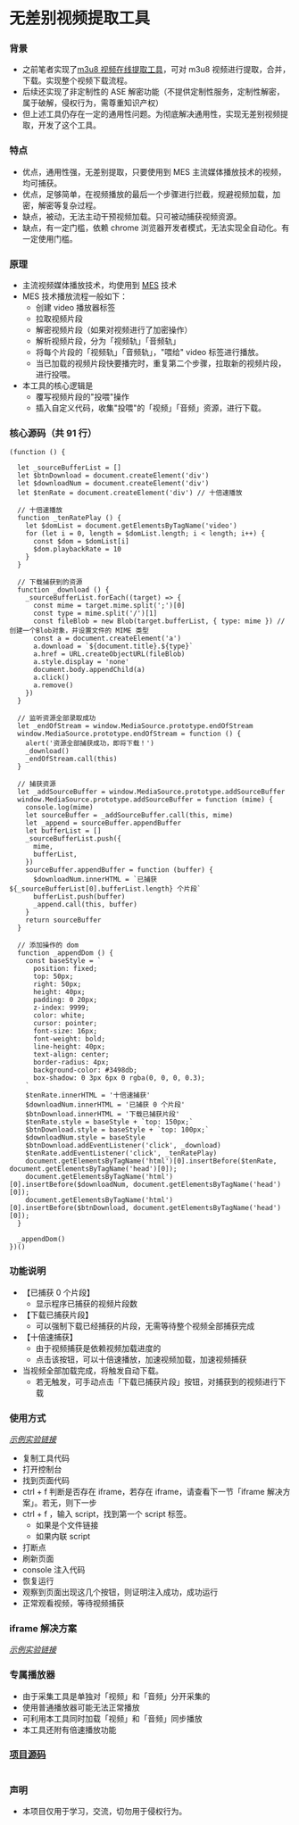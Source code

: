 # 无差别视频提取工具

### 背景
- 之前笔者实现了[m3u8 视频在线提取工具](http://blog.luckly-mjw.cn/tool-show/m3u8-downloader/index.html)，可对 m3u8 视频进行提取，合并，下载。实现整个视频下载流程。
- 后续还实现了非定制性的 ASE 解密功能（不提供定制性服务，定制性解密，属于破解，侵权行为，需尊重知识产权）
- 但上述工具仍存在一定的通用性问题。为彻底解决通用性，实现无差别视频提取，开发了这个工具。
![]()


### 特点
- 优点，通用性强，无差别提取，只要使用到 MES 主流媒体播放技术的视频，均可捕获。
- 优点，足够简单，在视频播放的最后一个步骤进行拦截，规避视频加载，加密，解密等复杂过程。
- 缺点，被动，无法主动干预视频加载。只可被动捕获视频资源。
- 缺点，有一定门槛，依赖 chrome 浏览器开发者模式，无法实现全自动化。有一定使用门槛。


### 原理
- 主流视频媒体播放技术，均使用到 [MES](https://developer.mozilla.org/zh-CN/docs/Web/API/Media_Source_Extensions_API) 技术
- MES 技术播放流程一般如下：
  - 创建 video 播放器标签
  - 拉取视频片段
  - 解密视频片段（如果对视频进行了加密操作）
  - 解析视频片段，分为「视频轨」「音频轨」
  - 将每个片段的「视频轨」「音频轨」，"喂给" video 标签进行播放。
  - 当已加载的视频片段快要播完时，重复第二个步骤，拉取新的视频片段，进行投喂。
- 本工具的核心逻辑是
  - 覆写视频片段的"投喂"操作
  - 插入自定义代码，收集"投喂"的「视频」「音频」资源，进行下载。


### 核心源码（共 91 行）
```
(function () {

  let _sourceBufferList = []
  let $btnDownload = document.createElement('div')
  let $downloadNum = document.createElement('div')
  let $tenRate = document.createElement('div') // 十倍速播放

  // 十倍速播放
  function _tenRatePlay () {
    let $domList = document.getElementsByTagName('video')
    for (let i = 0, length = $domList.length; i < length; i++) {
      const $dom = $domList[i]
      $dom.playbackRate = 10
    }
  }

  // 下载捕获到的资源
  function _download () {
    _sourceBufferList.forEach((target) => {
      const mime = target.mime.split(';')[0]
      const type = mime.split('/')[1]
      const fileBlob = new Blob(target.bufferList, { type: mime }) // 创建一个Blob对象，并设置文件的 MIME 类型
      const a = document.createElement('a')
      a.download = `${document.title}.${type}`
      a.href = URL.createObjectURL(fileBlob)
      a.style.display = 'none'
      document.body.appendChild(a)
      a.click()
      a.remove()
    })
  }

  // 监听资源全部录取成功
  let _endOfStream = window.MediaSource.prototype.endOfStream
  window.MediaSource.prototype.endOfStream = function () {
    alert('资源全部捕获成功，即将下载！')
    _download()
    _endOfStream.call(this)
  }

  // 捕获资源
  let _addSourceBuffer = window.MediaSource.prototype.addSourceBuffer
  window.MediaSource.prototype.addSourceBuffer = function (mime) {
    console.log(mime)
    let sourceBuffer = _addSourceBuffer.call(this, mime)
    let _append = sourceBuffer.appendBuffer
    let bufferList = []
    _sourceBufferList.push({
      mime,
      bufferList,
    })
    sourceBuffer.appendBuffer = function (buffer) {
      $downloadNum.innerHTML = `已捕获 ${_sourceBufferList[0].bufferList.length} 个片段`
      bufferList.push(buffer)
      _append.call(this, buffer)
    }
    return sourceBuffer
  }

  // 添加操作的 dom
  function _appendDom () {
    const baseStyle = `
      position: fixed;
      top: 50px;
      right: 50px;
      height: 40px;
      padding: 0 20px;
      z-index: 9999;
      color: white;
      cursor: pointer;
      font-size: 16px;
      font-weight: bold;
      line-height: 40px;
      text-align: center;
      border-radius: 4px;
      background-color: #3498db;
      box-shadow: 0 3px 6px 0 rgba(0, 0, 0, 0.3);
    `
    $tenRate.innerHTML = '十倍速捕获'
    $downloadNum.innerHTML = '已捕获 0 个片段'
    $btnDownload.innerHTML = '下载已捕获片段'
    $tenRate.style = baseStyle + `top: 150px;`
    $btnDownload.style = baseStyle + `top: 100px;`
    $downloadNum.style = baseStyle
    $btnDownload.addEventListener('click', _download)
    $tenRate.addEventListener('click', _tenRatePlay)
    document.getElementsByTagName('html')[0].insertBefore($tenRate, document.getElementsByTagName('head')[0]);
    document.getElementsByTagName('html')[0].insertBefore($downloadNum, document.getElementsByTagName('head')[0]);
    document.getElementsByTagName('html')[0].insertBefore($btnDownload, document.getElementsByTagName('head')[0]);
  }

  _appendDom()
})()
```

### 功能说明
- 【已捕获 0 个片段】
  - 显示程序已捕获的视频片段数
- 【下载已捕获片段】
  - 可以强制下载已经捕获的片段，无需等待整个视频全部捕获完成
- 【十倍速捕获】
  - 由于视频捕获是依赖视频加载进度的
  - 点击该按钮，可以十倍速播放，加速视频加载，加速视频捕获
- 当视频全部加载完成，将触发自动下载。
  - 若无触发，可手动点击「下载已捕获片段」按钮，对捕获到的视频进行下载
![]()

### 使用方式
*[示例实验链接]()*
- 复制工具代码
- 打开控制台
- 找到页面代码
- ctrl + f 判断是否存在 iframe，若存在 iframe，请查看下一节「iframe 解决方案」。若无，则下一步
- ctrl + f ，输入 script，找到第一个 script 标签。
  - 如果是个文件链接
  - 如果内联 script
- 打断点
- 刷新页面
- console 注入代码
- 恢复运行
- 观察到页面出现这几个按钮，则证明注入成功，成功运行
- 正常观看视频，等待视频捕获



### iframe 解决方案
*[示例实验链接]()*


### 专属播放器
- 由于采集工具是单独对「视频」和「音频」分开采集的
- 使用普通播放器可能无法正常播放
- 可利用本工具同时加载「视频」和「音频」同步播放
- 本工具还附有倍速播放功能


### [项目源码](https://github.com/Momo707577045/media-source-extract)
![]()



### 声明
- 本项目仅用于学习，交流，切勿用于侵权行为。